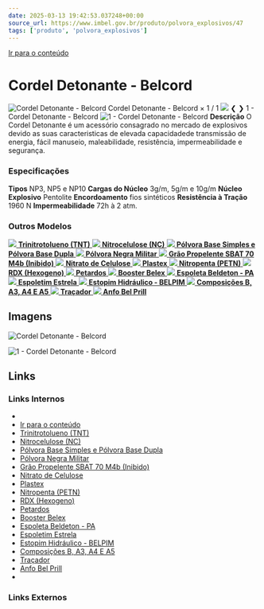 ```yaml
---
date: 2025-03-13 19:42:53.037248+00:00
source_url: https://www.imbel.gov.br/produto/polvora_explosivos/47
tags: ['produto', 'polvora_explosivos']
---
```


[](https://www.imbel.gov.br/produto/polvora_explosivos/47)
[Ir para o conteúdo](https://www.imbel.gov.br/produto/polvora_explosivos/47#conteudo)
# Cordel Detonante - Belcord
![Cordel Detonante - Belcord](https://www.imbel.gov.br/storage/produto/47-1680524364.png)
Cordel Detonante - Belcord
×
1 / 1
![](https://www.imbel.gov.br/storage/produto/47-1680524364.png)
❮ ❯
1 - Cordel Detonante - Belcord 
![1 - Cordel Detonante - Belcord ](https://www.imbel.gov.br/storage/produto/47-1680524364.png)
**Descrição**
O Cordel Detonante é um acessório consagrado no mercado de explosivos devido as suas caracteristicas de elevada capacidadede transmissão de energia, fácil manuseio, maleabilidade, resistência, impermeabilidade e segurança.
### Especificações
**Tipos**
NP3, NP5 e NP10
**Cargas do Núcleo**
3g/m, 5g/m e 10g/m
**Núcleo Explosivo**
Pentolite
**Encordoamento**
fios sintéticos
**Resistência à Tração**
1960 N
**lmpermeabilidade**
72h à 2 atm.
### Outros Modelos
[ ![](https://www.imbel.gov.br/storage/produto/32-1680523137.png) **Trinitrotolueno (TNT)** ](https://www.imbel.gov.br/produto/polvora_explosivos/32)
[ ![](https://www.imbel.gov.br/storage/produto/33-1680523207.png) **Nitrocelulose (NC)** ](https://www.imbel.gov.br/produto/polvora_explosivos/33)
[ ![](https://www.imbel.gov.br/storage/produto/34-1680523274.png) **Pólvora Base Simples e Pólvora Base Dupla** ](https://www.imbel.gov.br/produto/polvora_explosivos/34)
[ ![](https://www.imbel.gov.br/storage/produto/35-1680523316.png) **Pólvora Negra Militar** ](https://www.imbel.gov.br/produto/polvora_explosivos/35)
[ ![](https://www.imbel.gov.br/storage/produto/36-1680523550.png) **Grão Propelente SBAT 70 M4b (Inibido)** ](https://www.imbel.gov.br/produto/polvora_explosivos/36)
[ ![](https://www.imbel.gov.br/storage/produto/37-1680523604.png) **Nitrato de Celulose** ](https://www.imbel.gov.br/produto/polvora_explosivos/37)
[ ![](https://www.imbel.gov.br/storage/produto/38-1680523675.png) **Plastex** ](https://www.imbel.gov.br/produto/polvora_explosivos/38)
[ ![](https://www.imbel.gov.br/storage/produto/39-1680523730.png) **Nitropenta (PETN)** ](https://www.imbel.gov.br/produto/polvora_explosivos/39)
[ ![](https://www.imbel.gov.br/storage/produto/40-1680523794.png) **RDX (Hexogeno)** ](https://www.imbel.gov.br/produto/polvora_explosivos/40)
[ ![](https://www.imbel.gov.br/storage/produto/41-1680523832.png) **Petardos** ](https://www.imbel.gov.br/produto/polvora_explosivos/41)
[ ![](https://www.imbel.gov.br/storage/produto/42-1680523893.png) **Booster Belex** ](https://www.imbel.gov.br/produto/polvora_explosivos/42)
[ ![](https://www.imbel.gov.br/storage/produto/44-1680523960.png) **Espoleta Beldeton - PA** ](https://www.imbel.gov.br/produto/polvora_explosivos/44)
[ ![](https://www.imbel.gov.br/storage/produto/45-1680524039.png) **Espoletim Estrela** ](https://www.imbel.gov.br/produto/polvora_explosivos/45)
[ ![](https://www.imbel.gov.br/storage/produto/46-1680524137.png) **Estopim Hidráulico - BELPIM** ](https://www.imbel.gov.br/produto/polvora_explosivos/46)
[ ![](https://www.imbel.gov.br/storage/produto/49-1680524491.png) **Composições B, A3, A4 E A5** ](https://www.imbel.gov.br/produto/polvora_explosivos/49)
[ ![](https://www.imbel.gov.br/storage/produto/52-1680524705.png) **Traçador** ](https://www.imbel.gov.br/produto/polvora_explosivos/52)
[ ![](https://www.imbel.gov.br/storage/produto/53-1680525370.png) **Anfo Bel Prill** ](https://www.imbel.gov.br/produto/polvora_explosivos/53)
[ ](https://www.imbel.gov.br/produto/polvora_explosivos/47#home)


## Imagens

![Cordel Detonante - Belcord](https://www.imbel.gov.br/storage/produto/47-1680524364.png)

![1 - Cordel Detonante - Belcord ](https://www.imbel.gov.br/storage/produto/47-1680524364.png)



## Links

### Links Internos

- [](https://www.imbel.gov.br/produto/polvora_explosivos/47)
- [Ir para o conteúdo](https://www.imbel.gov.br/produto/polvora_explosivos/47#conteudo)
- [Trinitrotolueno (TNT)](https://www.imbel.gov.br/produto/polvora_explosivos/32)
- [Nitrocelulose (NC)](https://www.imbel.gov.br/produto/polvora_explosivos/33)
- [Pólvora Base Simples e Pólvora Base Dupla](https://www.imbel.gov.br/produto/polvora_explosivos/34)
- [Pólvora Negra Militar](https://www.imbel.gov.br/produto/polvora_explosivos/35)
- [Grão Propelente SBAT 70 M4b (Inibido)](https://www.imbel.gov.br/produto/polvora_explosivos/36)
- [Nitrato de Celulose](https://www.imbel.gov.br/produto/polvora_explosivos/37)
- [Plastex](https://www.imbel.gov.br/produto/polvora_explosivos/38)
- [Nitropenta (PETN)](https://www.imbel.gov.br/produto/polvora_explosivos/39)
- [RDX (Hexogeno)](https://www.imbel.gov.br/produto/polvora_explosivos/40)
- [Petardos](https://www.imbel.gov.br/produto/polvora_explosivos/41)
- [Booster Belex](https://www.imbel.gov.br/produto/polvora_explosivos/42)
- [Espoleta Beldeton - PA](https://www.imbel.gov.br/produto/polvora_explosivos/44)
- [Espoletim Estrela](https://www.imbel.gov.br/produto/polvora_explosivos/45)
- [Estopim Hidráulico - BELPIM](https://www.imbel.gov.br/produto/polvora_explosivos/46)
- [Composições B, A3, A4 E A5](https://www.imbel.gov.br/produto/polvora_explosivos/49)
- [Traçador](https://www.imbel.gov.br/produto/polvora_explosivos/52)
- [Anfo Bel Prill](https://www.imbel.gov.br/produto/polvora_explosivos/53)
- [](https://www.imbel.gov.br/produto/polvora_explosivos/47#home)

### Links Externos


